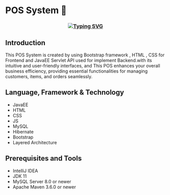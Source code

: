 # POS System 🍃
<h3 align="center"><a href="https://git.io/typing-svg" align="center">
<img align="center" src="https://readme-typing-svg.herokuapp.com?font=Fira+Code&size=25&duration=4000&center=true&vCenter=true&width=435&lines=JavaEE+POS+System+🍃" alt="Typing SVG" style="max-width:100%" /></a></h3>

## Introduction 
This POS System is created by using Bootstrap framework , HTML , CSS for Frontend and JavaEE Servlet API used for implement Backend.with its intuitive and user-friendly interfaces, and This POS enhances your overall business efficiency, providing essential functionalities for managing customers, items, and orders seamlessly.

## Language, Framework & Technology 
- JavaEE 
- HTML 
- CSS 
- JS 
- MySQL 
- Hibernate  
- Bootstrap 
- Layered Architecture
    
## Prerequisites and Tools
- IntelliJ IDEA
- JDK 11
- MySQL Server 8.0 or newer
- Apache Maven 3.6.0 or newer
